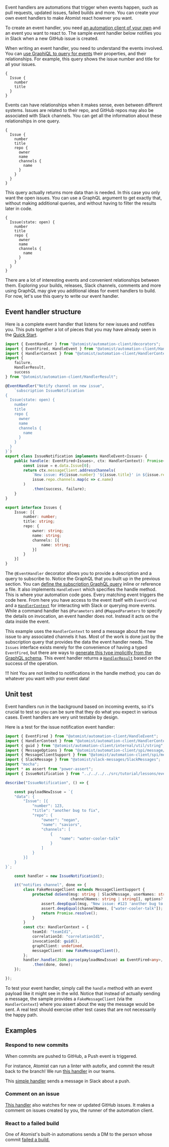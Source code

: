 Event handlers are automations that trigger when events happen, such
as pull requests, updated issues, failed builds and more.  You can
create your own event handlers to make Atomist react however you want.

To create an event handler, you
need [an automation client of your own][client] and an event you want
to react to.  The sample event handler below notifies you in Slack when
a new GitHub issue is created.

When writing an event handler, you need to understand the events
involved. You
can
[use GraphiQL to query for events][gql-access]
their properties, and their relationships.  For example, this query
shows the issue number and title for all your issues.

```
{
  Issue {
    number
    title
  }
}
```

Events can have relationships when it makes sense, even between
different systems. Issues are related to their repo, and GitHub repos
may also be associated with Slack channels. You can get all the
information about these relationships in one query.

```
{
  Issue {
    number
    title
    repo {
      owner
      name
      channels {
        name
      }
    }
  }
}
```

This query actually returns more data than is needed. In this case you
only want the open issues. You can use a GraphQL argument to get
exactly that, without making additional queries, and without having to
filter the results later in code.

```
{
  Issue(state: open) {
    number
    title
    repo {
      owner
      name
      channels {
        name
      }
    }
  }
}
```

There are a lot of interesting events and convenient relationships
between them.  Exploring your builds, releases, Slack channels,
comments and more using GraphQL may give you additional ideas for
event handlers to build.  For now, let's use this query to write our
event handler.

[client]: client.md (Atomist Automation Client)
[gql-access]: graphql.md#accessing-data-with-graphiql (Accessing Data with GraphiQL)

## Event handler structure

Here is a complete event handler that listens for new issues and
notifies you. This puts together a lot of pieces that you may have
already seen in the [Quick Start](quick-start.md).

```typescript
import { EventHandler } from "@atomist/automation-client/decorators";
import { EventFired, HandleEvent } from "@atomist/automation-client/HandleEvent";
import { HandlerContext } from "@atomist/automation-client/HandlerContext";
import {
    failure,
    HandlerResult,
    success
} from "@atomist/automation-client/HandlerResult";

@EventHandler("Notify channel on new issue",
    `subscription IssueNotification
{
  Issue(state: open) {
    number
    title
    repo {
      owner
      name
      channels {
        name
      }
    }
  }
}`)
export class IssueNotification implements HandleEvent<Issues> {
    public handle(e: EventFired<Issues>, ctx: HandlerContext): Promise<HandlerResult> {
        const issue = e.data.Issue[0];
        return ctx.messageClient.addressChannels(
            `New issue: #${issue.number} '${issue.title}' in ${issue.repo.owner}.${issue.repo.name}`,
            issue.repo.channels.map(c => c.name)
        )
            .then(success, failure);
    }
}

export interface Issues {
    Issue: [{
        number: number;
        title: string;
        repo: {
            owner: string;
            name: string;
            channels: [{
                name: string;
            }]
        }
    }]
}
```

The `@EventHandler` decorator allows you to provide a description and
a query to subscribe to. Notice the GraphQL that you built up in the
previous section.  You
can [define the subscription GraphQL query][gql-subscriptions] inline
or reference a file. It also implements `HandleEvent` which specifies
the handle method.  This is where your automation code goes. Every
matching event triggers the code here.  From here you have access to
the event itself with `EventFired` and
a [`HandlerContext`][handler-args] for interacting with Slack or
querying more events.  While a command handler has `@Parameters` and
`@MappedParamters` to specify the details on invocation, an event
handler does not.  Instead it acts on the data inside the event.

This example uses the `HandlerContext` to send a message about the new
issue to any associated channels it has.  Most of the work is done
just by the subscription query that provides the data the event
handler needs.  The `Issues` interface exists merely for the
convenience of having a typed `EventFired`, but there are ways to
[generate this type implicitly from the GraphQL schema](graphql/#strongly-typed-graphql-queries).  This event
handler returns a [`HandlerResult`][handler-ret] based
on the success of the operation.

!!! hint
    You are not limited to notifications in the handle method; you can
    do whatever you want with your event data!

[gql-subscriptions]: graphql.md#subscriptions (GraphQL Subscriptions)
[handler-args]: commands.md#handler-arguments (Handler Arguments)
[handler-ret]: commands.md#handler-return (Handler Return)

## Unit test

Event handlers run in the background based on incoming events, so it's
crucial to test so you can be sure that they do what you expect in
various cases.  Event handlers are very unit testable by design.

Here is a test for the issue notification event handler:

```typescript
import { EventFired } from "@atomist/automation-client/HandleEvent";
import { HandlerContext } from "@atomist/automation-client/HandlerContext";
import { guid } from "@atomist/automation-client/internal/util/string";
import { MessageOptions } from "@atomist/automation-client/spi/message/MessageClient";
import { MessageClientSupport } from "@atomist/automation-client/spi/message/MessageClientSupport";
import { SlackMessage } from "@atomist/slack-messages/SlackMessages";
import "mocha";
import * as assert from "power-assert";
import { IssueNotification } from "../../../../src/tutorial/lessons/events/IssueNotification";

describe("IssueNotification", () => {

    const payloadNewIssue = `{
	"data": {
		"Issue": [{
			"number": 123,
			"title": "another bug to fix",
			"repo": {
			    "owner": "negan",
			    "name": "saviors",
			    "channels": [
			        {
			            "name": "water-cooler-talk"
			        }
			    ]
			}
		}]
	}
}`;

    const handler = new IssueNotification();

    it("notifies channel", done => {
        class FakeMessageClient extends MessageClientSupport {
            protected doSend(msg: string | SlackMessage, userNames: string | string[],
                             channelNames: string | string[], options?: MessageOptions): Promise<any> {
                assert.deepEqual(msg, "New issue: #123 'another bug to fix' in negan.saviors");
                assert.deepEqual(channelNames, ["water-cooler-talk"]);
                return Promise.resolve();
            }
        }
        const ctx: HandlerContext = {
            teamId: "teamId1",
            correlationId: "correlationId1",
            invocationId: guid(),
            graphClient: undefined,
            messageClient: new FakeMessageClient(),
        };
        handler.handle(JSON.parse(payloadNewIssue) as EventFired<any>, ctx)
            .then(done, done);
    });

});
```

To test your event handler, simply call the `handle` method with an
event payload like it might see in the wild.  Notice that instead of
actually sending a message, the sample provides a `FakeMessageClient`
(via the `HandlerContext`) where you assert about the way the message
would be sent.  A real test should exercise other test cases that are
not necessarily the happy path.

## Examples

### Respond to new commits

When commits are pushed to GitHub, a Push event is triggered. 

For instance, Atomist can run a linter with autofix, and commit the result back to the branch! We run 
[this handler](https://github.com/atomist/automation-client-samples-ts-docker/blob/master/src/handlers/PushToTsLinting.ts)
in our teams.

This 
[simple handler](https://github.com/atomist/automation-client-samples-ts/blob/master/src/events/NotifyOnPush.ts)
sends a message in Slack about a push.

### Comment on an issue

[This handler](https://github.com/atomist/automation-client-samples-ts/blob/master/src/events/CommentOnIssue.ts)
also watches for new or updated GitHub issues. It makes a comment on issues created by you, the runner of the automation
client. 

### React to a failed build

One of Atomist's built-in automations sends a DM to the person whose commit 
[failed a build.](https://github.com/atomist/lifecycle-automation/blob/master/src/handlers/event/build/NotifyPusherOnBuild.ts)

<!-- TODO
## Troubleshooting

Your best source of information is the log of your automation client. Add `console.log` calls to your handler as needed.

### My event didn't arrive

Run your query in GraphiQL to verify that your event arrived to Atomist. Try adding order-by-timestamp arguments to the 
top of the query, to see the most recent events that came in.

```graphql
{
  Issue(orderBy: timestamp_desc, first: 10) {
    number
    timestamp
  }
}

```

Check that your registration completed successfully, in the client logs at startup.
-->

